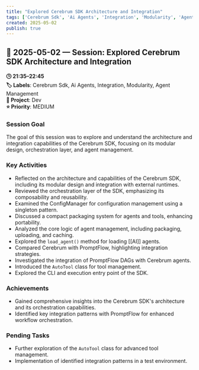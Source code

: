 ```yaml
---
title: "Explored Cerebrum SDK Architecture and Integration"
tags: ['Cerebrum Sdk', 'Ai Agents', 'Integration', 'Modularity', 'Agent Management']
created: 2025-05-02
publish: true
---
```


## 📅 2025-05-02 — Session: Explored Cerebrum SDK Architecture and Integration

**🕒 21:35–22:45**  
**🏷️ Labels**: Cerebrum Sdk, Ai Agents, Integration, Modularity, Agent Management  
**📂 Project**: Dev  
**⭐ Priority**: MEDIUM  


### Session Goal
The goal of this session was to explore and understand the architecture and integration capabilities of the Cerebrum SDK, focusing on its modular design, orchestration layer, and agent management.

### Key Activities
- Reflected on the architecture and capabilities of the Cerebrum SDK, including its modular design and integration with external runtimes.
- Reviewed the orchestration layer of the SDK, emphasizing its composability and reusability.
- Examined the ConfigManager for configuration management using a singleton pattern.
- Discussed a compact packaging system for agents and tools, enhancing portability.
- Analyzed the core logic of agent management, including packaging, uploading, and caching.
- Explored the `load_agent()` method for loading [[AI]] agents.
- Compared Cerebrum with PromptFlow, highlighting integration strategies.
- Investigated the integration of PromptFlow DAGs with Cerebrum agents.
- Introduced the `AutoTool` class for tool management.
- Explored the CLI and execution entry point of the SDK.

### Achievements
- Gained comprehensive insights into the Cerebrum SDK's architecture and its orchestration capabilities.
- Identified key integration patterns with PromptFlow for enhanced workflow orchestration.

### Pending Tasks
- Further exploration of the `AutoTool` class for advanced tool management.
- Implementation of identified integration patterns in a test environment.
